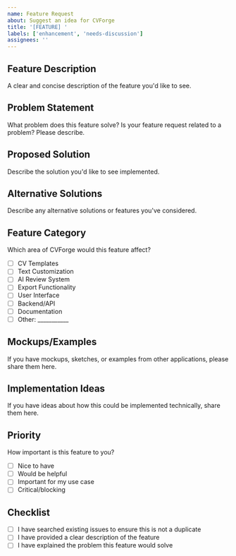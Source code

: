 ```yaml
---
name: Feature Request
about: Suggest an idea for CVForge
title: '[FEATURE] '
labels: ['enhancement', 'needs-discussion']
assignees: ''
---
```


## Feature Description
A clear and concise description of the feature you'd like to see.

## Problem Statement
What problem does this feature solve? Is your feature request related to a problem? Please describe.

## Proposed Solution
Describe the solution you'd like to see implemented.

## Alternative Solutions
Describe any alternative solutions or features you've considered.

## Feature Category
Which area of CVForge would this feature affect?
- [ ] CV Templates
- [ ] Text Customization
- [ ] AI Review System
- [ ] Export Functionality
- [ ] User Interface
- [ ] Backend/API
- [ ] Documentation
- [ ] Other: ___________

## Mockups/Examples
If you have mockups, sketches, or examples from other applications, please share them here.

## Implementation Ideas
If you have ideas about how this could be implemented technically, share them here.

## Priority
How important is this feature to you?
- [ ] Nice to have
- [ ] Would be helpful
- [ ] Important for my use case
- [ ] Critical/blocking

## Checklist
- [ ] I have searched existing issues to ensure this is not a duplicate
- [ ] I have provided a clear description of the feature
- [ ] I have explained the problem this feature would solve